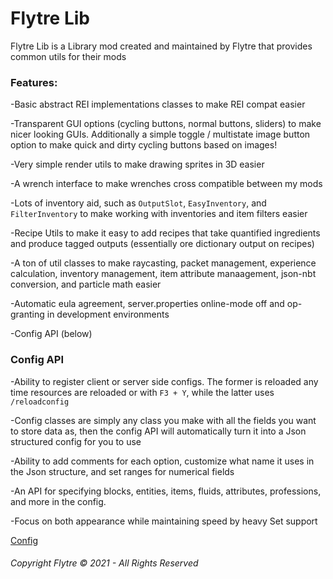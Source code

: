 # Flytre Lib


Flytre Lib is a Library mod created and maintained by Flytre that provides common utils for their mods


### Features:

-Basic abstract REI implementations classes to make REI compat easier

-Transparent GUI options (cycling buttons, normal buttons, sliders) to make nicer looking GUIs. Additionally a simple toggle / multistate image button option to make quick and dirty cycling buttons based on images!

-Very simple render utils to make drawing sprites in 3D easier

-A wrench interface to make wrenches cross compatible between my mods

-Lots of inventory aid, such as `OutputSlot`, `EasyInventory`, and `FilterInventory` to make working with inventories and item filters easier

-Recipe Utils to make it easy to add recipes that take quantified ingredients and produce tagged outputs (essentially ore dictionary output on recipes)

-A ton of util classes to make raycasting, packet management, experience calculation, inventory management, item attribute manaagement, json-nbt conversion, and particle math easier

-Automatic eula agreement, server.properties online-mode off and op-granting in development environments

-Config API (below)

### Config API

-Ability to register client or server side configs. The former is reloaded any time resources are reloaded or with `F3 + Y`, while the latter uses `/reloadconfig`

-Config classes are simply any class you make with all the fields you want to store data as, then the config API will automatically turn it into a Json structured config for you to use

-Ability to add comments for each option, customize what name it uses in the Json structure, and set ranges for numerical fields

-An API for specifying blocks, entities, items, fluids, attributes, professions, and more in the config.

-Focus on both appearance while maintaining speed by heavy Set support

[Config](CONFIG_HELP.md)

###### Copyright Flytre © 2021 - All Rights Reserved